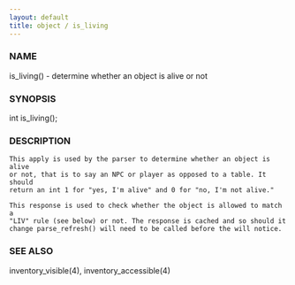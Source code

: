 ```yaml
---
layout: default
title: object / is_living
---
```


### NAME

   is_living() - determine whether an object is alive or not

### SYNOPSIS

   int is_living();

### DESCRIPTION

    This apply is used by the parser to determine whether an object is alive
    or not, that is to say an NPC or player as opposed to a table. It should
    return an int 1 for "yes, I'm alive" and 0 for "no, I'm not alive."

    This response is used to check whether the object is allowed to match a
    "LIV" rule (see below) or not. The response is cached and so should it
    change parse_refresh() will need to be called before the will notice.

### SEE ALSO

   inventory_visible(4), inventory_accessible(4)
